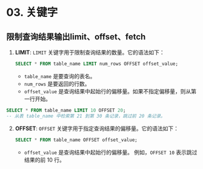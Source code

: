 # 03. 关键字

## 限制查询结果输出limit、offset、fetch
1. **LIMIT**: `LIMIT` 关键字用于限制查询结果的数量。它的语法如下：

    ```sql
    SELECT * FROM table_name LIMIT num_rows OFFSET offset_value;
    ```

    - `table_name` 是要查询的表名。
    - `num_rows` 是要返回的行数。
    - `offset_value` 是查询结果中起始行的偏移量。如果不指定偏移量，则从第一行开始。
```sql
SELECT * FROM table_name LIMIT 10 OFFSET 20;
-- 从表 table_name 中检索第 21 到第 30 条记录，跳过前 20 条记录。
```

2. **OFFSET**: `OFFSET` 关键字用于指定查询结果的偏移量。它的语法如下：
    ```sql
    SELECT * FROM table_name OFFSET offset_value;
    ```
    - `offset_value` 是查询结果中起始行的偏移量。
    例如，`OFFSET 10` 表示跳过结果的前 10 行。
